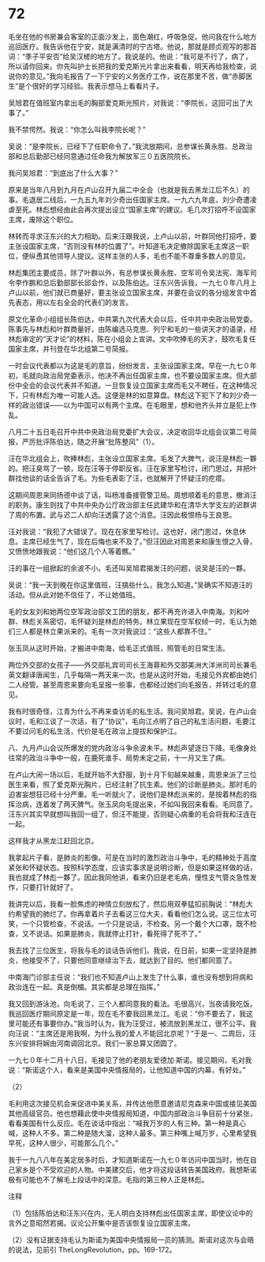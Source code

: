# 72

毛坐在他的书房兼会客室的正面沙发上，面色潮红，呼吸急促。他问我在什么地方巡回医疗。我告诉他在宁安，就是满清时的宁古塔。他说，那就是顾贞观写的那首词：“季子平安否”给吴汉槎的地方了。我说是的。他说：“我可是不行了，病了，所以请你回来。你先叫护士长把我的爱克斯光片拿出来看看，明天再给我检查，说说你的意见。”我向毛报告了一下宁安的义务医疗工作，说在那里不苦，做“赤脚医生”是个很好的学习经验。我表示想马上看看片子。

吴旭君在值班室内拿出毛的胸部爱克斯光照片，对我说：“李院长，这回可出了大事了。”

我不禁愕然。我说：“你怎么叫我李院长呢？”

吴说：“是李院长，已经下了任职命令了。”我流放期间，总参谋长黄永胜、总政治部和总后勤部已经同意通过任命我为解放军三０五医院院长。

我问吴旭君：“到底出了什么大事？”

原来是当年八月到九月在卢山召开九届二中全会（也就是我去黑龙江后不久）的事。毛退居二线后，一九五九年刘少奇出任国家主席。一九六九年底，刘少奇遭凌虐至死。林彪想经由此会再次提出设立“国家主席”的建议。毛几次打招呼不设国家主席，废除这个职位。

林转而寻求汪东兴的大力相助。后来汪跟我说，上卢山以前，叶群同他打招呼，要主张设国家主席，“否则没有林的位置了”。叶知道毛决定撤除国家毛主席这一职位，便纵恿其他领导人提议。这样主张的人多，毛也不能不尊重多数人的意见。

林彪集团主要成员，除了叶群以外，有总参谋长黄永胜、空军司令吴法宪、海军司令李作鹏和总后勤部部长邱会作，以及陈伯达。汪东兴告诉我，一九七０年八月上卢山以前，他们就已商量好，要主张设立国家主席，并要在会议的各分组发言中首先表态，用以左右全会的代表们的发言。

原文化革命小组组长陈伯达，中共第九次代表大会以后，任中共中央政治局党委。陈事先与林彪和叶群商量好，由陈编选马克思、列宁和毛的一些讲天才的语录，经林彪审定的“天才论”的材料，陈在小组会上宣讲。文中吹捧毛的天才，鼓吹毛复任国家主席，并刊登在华北组第二号简报。

一时会议代表都以为这是毛的意旨，纷纷发言，主张设国家主席。早在一九七０年初，毛就向政治局党委表示，他决不再出任国家主席，也不要设国家主席。但大部份中全会的会议代表并不知道。一旦恢复设立国家主席而毛又不聘任，在这种情况下，只有林彪为唯一可能人选。这便是林的如意算盘。林彪这下犯下了和刘少奇一样的政治错误——以为中国可以有两个主席。在毛眼里，想和他齐头并立是犯上作乱。

八月二十五日毛召开中共中央政治局党委扩大会议，决定收回华北组会议第二号简报，严厉批评陈伯达，随之开展“批陈整风”（1）。

汪在华北组会上，吹捧林彪，主张设立国家主席。毛发了大脾气，说汪是林彪一夥的。把汪臭骂了一顿，现在汪等于停职反省。汪在家里写检讨，闭门思过，并把叶群找他谈的话全告诉了毛。为些毛表彰了汪，也就解开了怀疑汪的疙瘩。

这期间周恩来同扬德中谈了话，叫杨准备接管警卫局。周想顺着毛的意思，撤消汪的职务。康生则找了中共中央办公厅政治部主任武建华和在清华大学支左的迟群讲了周的布置。武与迟二人却向汪透露了这个消息。汪因此极恨杨与王良恩。

汪对我说：“我犯了大错误了。现在在家里写检讨。这也好，闭门思过，休息休息。主席已经生气了，现在后悔也来不及了。”但汪因此对周恩来和康生恨之入骨，又愤愤地跟我说：“他们这几个人等着瞧。”

汪的事在一组掀起的余波不小。毛还叫吴旭君揭发汪的问题，说吴是汪的一夥。

吴说：“我一天到晚在你这里值班，汪搞些什么，我怎么知道。”吴确实不知道汪的活动。但从此对她不信任了，不让她值班。

毛的女友刘和她两位空军政治部文工团的朋友，都不再充许进入中南海。刘和叶群、林彪关系密切，毛怀疑刘是林彪的特务。林立果现在空军权倾一时，毛认为她们三人都是林立果派来的。毛有一次对我说过：“这些人都靠不住。”

张玉凤从这时开始，才搬进中南海，给毛正式值班，照管毛的日常生活。

两位外交部的女孩子——外交部礼宾司司长王海蓉和外交部美洲大洋洲司司长兼毛英文翻译唐闻生，几乎每隔一两天来一次。也是从这时开始，毛接见外宾都由她们二人经管。甚至周恩来要向毛呈报一些事，也都经过她们向毛报告，并转过毛的意见。

我有时很奇怪，江青为什么不再来查访毛的私生活。我问吴旭君。吴说，在卢山会议时，毛和江谈了一次话，有了“协议”，毛向江点明了自己的私生活问题，毛要江不要过问毛的私生活，代价是毛在政治上提拔和保护江。

八、九月卢山会议所爆发的党内政治斗争余波未平。林彪声望逐日下降。毛像身处往常的政治斗争中一般，在鹿死谁手、局势未定之前，十一月又生了病。

在卢山大闹一场以后，毛就开始不大舒服，到十月下旬越来越重，周恩来派了三位医生来看，照了爱克斯光胸片，已经注射了抗生素。他们的诊断是肺炎。那时毛的迫害妄想狂已经十分严重。毛一听就火了，说他们是林彪派来的，是按着林彪的指挥治病，连着发了两天脾气。张玉凤向毛提出来，不如叫我回来看看。毛同意了。汪东兴其实早就想叫我回一组了，但汪不能提，否则疑心病重的毛会将我和汪连在一起。

这样我才从黑龙江赶回北京。

我拿起片子看，是肺炎的影像。可是在当时的激烈政治斗争中，毛的精神处于高度紧张和怀疑状态。按照科学态度，应该实事求是说明诊断，但是如果这样做的话，我也就成了林彪一夥了。因此我同他讲，看来仍旧是老毛病，慢性支气管炎急性发作，只要打针就好了。

我讲完以后，我看一脸焦虑的神情立刻放松了，然后用双拳猛扣前胸说：“林彪大约希望我的肺烂了。你再拿着片子去看这三位大夫，看看他们怎么说。这三位太可笑，一个只管检查，不说话。一个只是说话，不检查。另一个戴个大口罩，既不检查，又不说话。如果是肺炎，我就停止打针，看死得了死不了。”

我去找了三位医生，将我与毛的谈话告诉他们。我说，在日前，如果一定坚持是肺炎，他接受不了，只要他同意继续治下去，就达到了目的。他们都同意了。

中南海门诊部主任说：“我们也不知道卢山上发生了什么事，谁也没有想到将病和政治连在一起。真是倒楣。其实都是总理在指挥。”

我又回到游泳池，向毛说了，三个人都同意我的看法。毛很高兴，当夜请我吃饭。我巡回医疗期间原定是一年，现在毛不要我回黑龙江。毛说：“你不要去了，我这里可能还有事要你办。”我当时认为，我为汪受过，被流放到黑龙江，很不公平。我向汪说：“主席还是用我啊，为什么我的爱人不能回北京呢？”于是一、二周后，汪东兴安排将娴由河南调回北京。我们一家总算又团圆了。

一九七０年十二月十八日，毛接见了他的老朋友爱德加·斯诺。接见期间，毛对我说：“斯诺这个人，看来是美国中央情报局的，让他知道中国的内幕，有好处。”

（2）

毛利用这次接见机会来促进中美关系，并传达他愿意邀请尼克森来中国或接见美国其他高级官员。他也想藉此使中央情报局知道，中国内部政治斗争目前十分紧张，看看美国有什么反应。毛在谈话中指出：“喊我万岁的人有三种。第一种是真心喊，这种人不多。第二种是随大溜，这种人最多。第三种嘴上喊万岁，心里希望我早死，这种人很少，可能那么几个。”

我于一九八八年在美定居多时后，才知道斯诺在一九七０年访问中国当时，他在自己家乡是个不受欢迎的人物。中美建交后，他才将这段话转告美国政府。我想斯诺极有可能也不了解毛上段话中的深意。毛指的第三种人正是林彪。

注释

（1）包括陈伯达和汪东兴在内，无人明白支持林彪出任国家主席，即使议论中的言外之意昭然若揭。议论公开集中是否该恢复设立国家主席。

（2）没有证据支持毛认为斯诺为美国中央情报局一员的猜测。斯诺对这次与会晤的说法，见前引 TheLongRevolution，pp。169-172。
